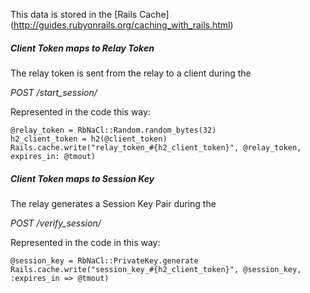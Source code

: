 
This data is stored in the
[Rails Cache]
(http://guides.rubyonrails.org/caching_with_rails.html)

##### Client Token maps to Relay Token

The relay token is sent from the relay to a client during the

*POST /start_session/*

Represented in the code this way:
```
@relay_token = RbNaCl::Random.random_bytes(32)
h2_client_token = h2(@client_token)
Rails.cache.write("relay_token_#{h2_client_token}", @relay_token, expires_in: @tmout)
```

##### Client Token maps to Session Key

The relay generates a Session Key Pair during the

*POST /verify_session/*

Represented in the code in this way:
```
@session_key = RbNaCl::PrivateKey.generate
Rails.cache.write("session_key_#{h2_client_token}", @session_key, :expires_in => @tmout)
```
